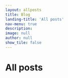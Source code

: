 ```yaml
---
layout: allposts
title: Blog
landing-title: 'All posts'
nav-menu: true
description: 
image: null
author: null
show_tile: false
---
```


<h1>All posts</h1>
